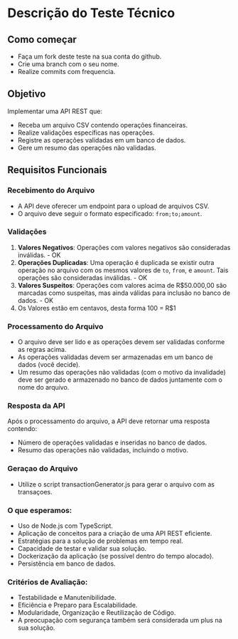 # Descrição do Teste Técnico

## Como começar
- Faça um fork deste teste na sua conta do github.
- Crie uma branch com o seu nome.
- Realize commits com frequencia.

## Objetivo
Implementar uma API REST que:
- Receba um arquivo CSV contendo operações financeiras.
- Realize validações específicas nas operações.
- Registre as operações validadas em um banco de dados.
- Gere um resumo das operações não validadas.

## Requisitos Funcionais

### Recebimento do Arquivo
- A API deve oferecer um endpoint para o upload de arquivos CSV.
- O arquivo deve seguir o formato especificado: `from;to;amount`.

### Validações
1. **Valores Negativos**: Operações com valores negativos são consideradas inválidas. - OK
2. **Operações Duplicadas**: Uma operação é duplicada se existir outra operação no arquivo com os mesmos valores de `to`, `from`, e `amount`. Tais operações são consideradas inválidas. - OK
3. **Valores Suspeitos**: Operações com valores acima de R$50.000,00 são marcadas como suspeitas, mas ainda válidas para inclusão no banco de dados. - OK
4. Os Valores estão em centavos, desta forma 100 = R$1

### Processamento do Arquivo
- O arquivo deve ser lido e as operações devem ser validadas conforme as regras acima.
- As operações validadas devem ser armazenadas em um banco  de dados (você decide).
- Um resumo das operações não validadas (com o motivo da invalidade) deve ser gerado e armazenado no banco de dados juntamente com o nome do arquivo.

### Resposta da API
Após o processamento do arquivo, a  API deve retornar uma resposta contendo:
- Número de operações validadas e inseridas no banco de dados.
- Resumo das operações não validadas, incluindo o motivo.

### Geraçao do Arquivo
- Utilize o script transactionGenerator.js para gerar o arquivo com as transaçoes.

### O que esperamos:
- Uso de Node.js com TypeScript.
- Aplicação de conceitos para a criação de uma API REST eficiente.
- Estratégias para a solução de problemas em tempo real.
- Capacidade de testar e validar sua solução.
- Dockerização da aplicação (se possível dentro do tempo alocado).
- Persistência em banco de dados.

### Critérios de Avaliação:
- Testabilidade e Manutenibilidade.
- Eficiência e Preparo para Escalabilidade.
- Modularidade, Organização e Reutilização de Código.
- A preocupação com segurança também será considerada um plus na sua solução.
